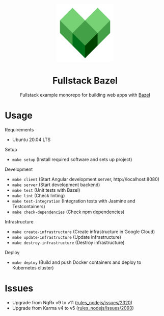 <div align="center">
  <a href="https://github.com/drakery3d/fullstack-bazel">
    <img width="180px" height="auto" src="./services/client/assets/icons/icon-192x192.png" />
  </a>
  <br>
  <h1>Fullstack Bazel</h1>
  <p>
    Fullstack example monorepo for building web apps with <a href="https://bazel.build">Bazel</a>
  </p>
</div>

# Usage

Requirements

- Ubuntu 20.04 LTS

Setup

- `make setup` (Install required software and sets up project)

Development

- `make client` (Start Angular development server, http://localhost:8080)
- `make server` (Start development backend)
- `make test` (Unit tests with Bazel)
- `make lint` (Check linting)
- `make test-integration` (Integration tests with Jasmine and Testcontainers)
- `make check-dependencies` (Check npm dependencies)

Infrastructure

- `make create-infrastructure` (Create infrastructure in Google Cloud)
- `make update-infrastructure` (Update infrastructure)
- `make destroy-infrastructure` (Destroy infrastructure)

Deploy

- `make deploy` (Build and push Docker containers and deploy to Kubernetes cluster)

# Issues

- Upgrade from NgRx v9 to v11 ([rules_nodejs/issues/2320](https://github.com/bazelbuild/rules_nodejs/issues/2320))
- Upgrade from Karma v4 to v5 ([rules_nodejs/issues/2093](https://github.com/bazelbuild/rules_nodejs/issues/2093))

<!-- # Reminders For Myself

**TODO's**

- Fullstack integration tests
- Backend unit tests
- Documentation + Code comments
- Second client without server side rendering
- Deploy app to local Kubernetes cluster
- Prerendering
- Upgrade core-js and systemjs
- Minify html
- README image with all used technologies' logos
- Upgrade core-js to v3
- Download all 'my' information (gpdr conformaty)
- Terms of Service, Privacy Policy, Legal Notice placeholders
- Fix circular dependency warning when building prod bundles
- Chrome log: Site cannot be installed: Page does not work offline. Starting in Chrome 93, the installability criteria is changing, and this site will not be installable. See https://goo.gle/improved-pwa-offline-detection for more information.
- Consider renaming the project to "Fullbazel"
- Keep user authenticated when server side rendering
- Check design in other browsers
- Install node_modules once as first job and then reuse in other jobs for .github/workflows/ci.yaml
- Try Google Kubernetes Autopilot when this is fixed: https://github.com/jetstack/cert-manager/issues/3717

**Ideas**

- Building into a Desktop App (e.g. with Electron)
- Static website example (e.g docs or homepage)
- Other frontend frameworks
- Other server languages (e.g. Go, Python) -->

<!-- TODO fix errors and warnings when running `yarn check` -->
<!-- TODO move deps from WORKSPACE into a deps.bzl file -->
